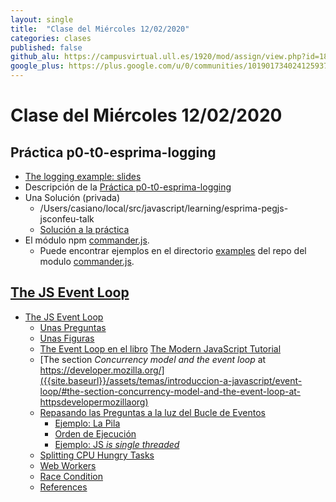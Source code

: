 ```yaml
---
layout: single
title:  "Clase del Miércoles 12/02/2020"
categories: clases
published: false
github_alu: https://campusvirtual.ull.es/1920/mod/assign/view.php?id=187733
google_plus: https://plus.google.com/u/0/communities/101901734024125937720
---
```


# Clase del Miércoles 12/02/2020

## Práctica p0-t0-esprima-logging

* [The logging example: slides](https://github.com/ULL-ESIT-GRADOII-PL/esprima-pegjs-jsconfeu-talk/blob/master/jsconfeu-logging.pdf)
* Descripción de la [Práctica p0-t0-esprima-logging
]({{site.baseurl}}/tema0-introduccion-a-pl/practicas/p0-t0-esprima-logging)
* Una Solución (privada)
  * /Users/casiano/local/src/javascript/learning/esprima-pegjs-jsconfeu-talk
  * [Solución  a la práctica](https://github.com/ULL-ESIT-GRADOII-PL/esprima-pegjs-jsconfeu-talk-private/blob/private/p0-t0-esprima-logging-sol.js)
* El módulo npm [commander.js](https://www.npmjs.com/package/commander). 
  * Puede encontrar ejemplos en el directorio [examples](https://github.com/tj/commander.js/tree/master/examples) del repo del modulo [commander.js](https://www.npmjs.com/package/commander).

## [The JS Event Loop]({{site.baseurl}}/assets/temas/introduccion-a-javascript/event-loop/)

*   [The JS Event Loop]({{site.baseurl}}/assets/temas/introduccion-a-javascript/event-loop/#the-js-event-loop)
    *   [Unas Preguntas]({{site.baseurl}}/assets/temas/introduccion-a-javascript/event-loop/#unas-preguntas)
    *   [Unas Figuras]({{site.baseurl}}/assets/temas/introduccion-a-javascript/event-loop/#unas-figuras)
    *   [The Event Loop en el libro]({{site.baseurl}}/assets/temas/introduccion-a-javascript/event-loop/#the-event-loop-en-el-libro-the-modern-javascript-tutorial) [The Modern JavaScript Tutorial](https://javascript.info)
    *   [The section _Concurrency model and the event loop_ at https://developer.mozilla.org/]({{site.baseurl}}/assets/temas/introduccion-a-javascript/event-loop/#the-section-concurrency-model-and-the-event-loop-at-httpsdevelopermozillaorg)
    *   [Repasando las Preguntas a la luz del Bucle de Eventos]({{site.baseurl}}/assets/temas/introduccion-a-javascript/event-loop/#repasando-las-preguntas-a-la-luz-del-bucle-de-eventos)
        *   [Ejemplo: La Pila]({{site.baseurl}}/assets/temas/introduccion-a-javascript/event-loop/#ejemplo-la-pila)
        *   [Orden de Ejecución]({{site.baseurl}}/assets/temas/introduccion-a-javascript/event-loop/#orden-de-ejecución)
        *   [Ejemplo: JS _is single threaded_]({{site.baseurl}}/assets/temas/introduccion-a-javascript/event-loop/#ejemplo-js-is-single-threaded)
    *   [Splitting CPU Hungry Tasks]({{site.baseurl}}/assets/temas/introduccion-a-javascript/event-loop/#splitting-cpu-hungry-tasks)
    *   [Web Workers]({{site.baseurl}}/assets/temas/introduccion-a-javascript/event-loop/#web-workers)
    *   [Race Condition]({{site.baseurl}}/assets/temas/introduccion-a-javascript/event-loop/#race-condition)
    *   [References]({{site.baseurl}}/assets/temas/introduccion-a-javascript/event-loop/#references)
